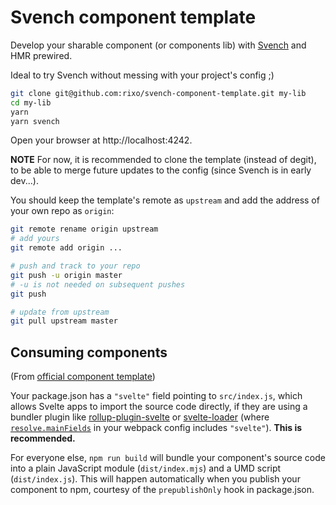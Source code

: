 # Svench component template

Develop your sharable component (or components lib) with [Svench](https://github.com/rixo/svench) and HMR prewired.

Ideal to try Svench without messing with your project's config ;)

```bash
git clone git@github.com:rixo/svench-component-template.git my-lib
cd my-lib
yarn
yarn svench
```

Open your browser at http://localhost:4242.

**NOTE** For now, it is recommended to clone the template (instead of degit), to be able to merge future updates to the config (since Svench is in early dev...).

You should keep the template's remote as `upstream` and add the address of your own repo as `origin`:

```bash
git remote rename origin upstream
# add yours
git remote add origin ...

# push and track to your repo
git push -u origin master
# -u is not needed on subsequent pushes
git push

# update from upstream
git pull upstream master
```

## Consuming components

(From [official component template](https://github.com/sveltejs/component-template#consuming-components))

Your package.json has a `"svelte"` field pointing to `src/index.js`, which allows Svelte apps to import the source code directly, if they are using a bundler plugin like [rollup-plugin-svelte](https://github.com/sveltejs/rollup-plugin-svelte) or [svelte-loader](https://github.com/sveltejs/svelte-loader) (where [`resolve.mainFields`](https://webpack.js.org/configuration/resolve/#resolve-mainfields) in your webpack config includes `"svelte"`). **This is recommended.**

For everyone else, `npm run build` will bundle your component's source code into a plain JavaScript module (`dist/index.mjs`) and a UMD script (`dist/index.js`). This will happen automatically when you publish your component to npm, courtesy of the `prepublishOnly` hook in package.json.
